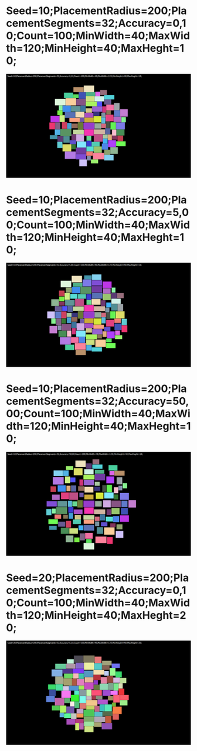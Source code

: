 # Seed=10;PlacementRadius=200;PlacementSegments=32;Accuracy=0,10;Count=100;MinWidth=40;MaxWidth=120;MinHeight=40;MaxHeght=10;
![Generated image Seed=10;PlacementRadius=200;PlacementSegments=32;Accuracy=0,10;Count=100;MinWidth=40;MaxWidth=120;MinHeight=40;MaxHeght=10;](000.png)
# Seed=10;PlacementRadius=200;PlacementSegments=32;Accuracy=5,00;Count=100;MinWidth=40;MaxWidth=120;MinHeight=40;MaxHeght=10;
![Generated image Seed=10;PlacementRadius=200;PlacementSegments=32;Accuracy=5,00;Count=100;MinWidth=40;MaxWidth=120;MinHeight=40;MaxHeght=10;](001.png)
# Seed=10;PlacementRadius=200;PlacementSegments=32;Accuracy=50,00;Count=100;MinWidth=40;MaxWidth=120;MinHeight=40;MaxHeght=10;
![Generated image Seed=10;PlacementRadius=200;PlacementSegments=32;Accuracy=50,00;Count=100;MinWidth=40;MaxWidth=120;MinHeight=40;MaxHeght=10;](002.png)
# Seed=20;PlacementRadius=200;PlacementSegments=32;Accuracy=0,10;Count=100;MinWidth=40;MaxWidth=120;MinHeight=40;MaxHeght=20;
![Generated image Seed=20;PlacementRadius=200;PlacementSegments=32;Accuracy=0,10;Count=100;MinWidth=40;MaxWidth=120;MinHeight=40;MaxHeght=20;](003.png)
